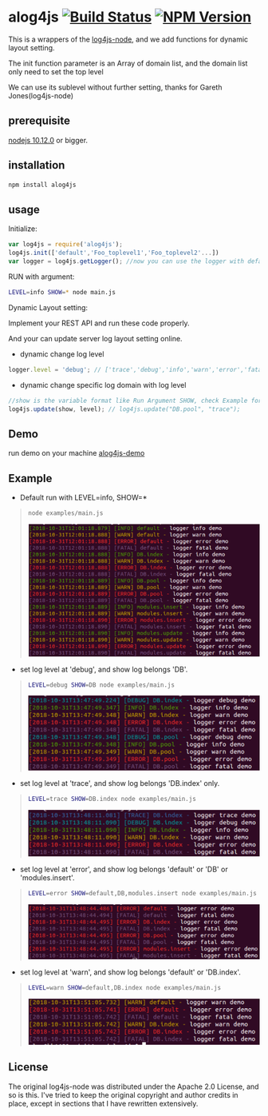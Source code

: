 # alog4js [![Build Status][travis-image]][travis-url] [![NPM Version][npm-image]][npm-url]
[travis-image]: https://travis-ci.org/alanbright/alog4js.svg?branch=master
[travis-url]: https://travis-ci.org/alanbright/alog4js
[npm-image]: https://img.shields.io/npm/v/alog4js.svg
[npm-url]: https://npmjs.org/package/alog4js

This is a wrappers of the [log4js-node](https://github.com/log4js-node/log4js-node),
and we add functions for dynamic layout setting.

The init function parameter is an Array of domain list, 
and the domain list only need to set the top level

We can use its sublevel without further setting, thanks for Gareth Jones(log4js-node)

## prerequisite
[nodejs 10.12.0](https://nodejs.org/dist/v10.12.0/) or bigger.

## installation

```bash
npm install alog4js
```

## usage

Initialize:
```javascript
var log4js = require('alog4js');
log4js.init(['default','Foo_toplevel1','Foo_toplevel2'...])
var logger = log4js.getLogger(); //now you can use the logger with default tag
```

RUN with argument:
```bash
LEVEL=info SHOW=* node main.js
```

Dynamic Layout setting:

Implement your REST API and run these code properly.

And your can update server log layout setting online.

* dynamic change log level
```javascript
logger.level = 'debug'; // ['trace','debug','info','warn','error','fatal']
```

* dynamic change specific log domain with log level
```javascript
//show is the variable format like Run Argument SHOW, check Example for further information
log4js.update(show, level); // log4js.update("DB.pool", "trace");
```

## Demo

run demo on your machine
[alog4js-demo](https://github.com/alanbright/alog4js-demo)


## Example

* Default run with LEVEL=info, SHOW=*
>```bash
> node examples/main.js
>```
> ![Demo1](https://raw.githubusercontent.com/alanbright/alog4js/master/screenshots/demo1.PNG)

* set log level at 'debug', and show log belongs 'DB'.
>```bash
>LEVEL=debug SHOW=DB node examples/main.js
>```
> ![Demo2](https://raw.githubusercontent.com/alanbright/alog4js/master/screenshots/demo2.PNG)


* set log level at 'trace', and show log belongs 'DB.index' only.
>```bash
>LEVEL=trace SHOW=DB.index node examples/main.js
>```
>![Demo3](https://raw.githubusercontent.com/alanbright/alog4js/master/screenshots/demo3.PNG)


* set log level at 'error', and show log belongs 'default' or 'DB' or 'modules.insert'.
>```bash
>LEVEL=error SHOW=default,DB,modules.insert node examples/main.js
>```
>![Demo4](https://raw.githubusercontent.com/alanbright/alog4js/master/screenshots/demo4.PNG)

* set log level at 'warn', and show log belongs 'default' or 'DB.index'.
>```bash
>LEVEL=warn SHOW=default,DB.index node examples/main.js
>```
>![Demo5](https://raw.githubusercontent.com/alanbright/alog4js/master/screenshots/demo5.PNG)

## License

The original log4js-node was distributed under the Apache 2.0 License, and so is this. I've tried to
keep the original copyright and author credits in place, except in sections that I have rewritten
extensively.
